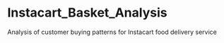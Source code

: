 # Instacart_Basket_Analysis
Analysis of customer buying patterns for Instacart food delivery service
